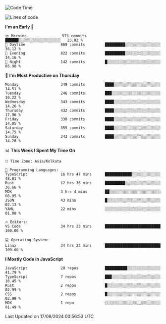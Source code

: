 <!--START_SECTION:waka-->
![Code Time](http://img.shields.io/badge/Code%20Time-1%2C148%20hrs%202%20mins-blue)

![Lines of code](https://img.shields.io/badge/From%20Hello%20World%20I%27ve%20Written-1.9%20million%20lines%20of%20code-blue)

**I'm an Early 🐤** 

```text
🌞 Morning                573 commits         ██████░░░░░░░░░░░░░░░░░░░   23.82 % 
🌆 Daytime                869 commits         █████████░░░░░░░░░░░░░░░░   36.12 % 
🌃 Evening                822 commits         █████████░░░░░░░░░░░░░░░░   34.16 % 
🌙 Night                  142 commits         █░░░░░░░░░░░░░░░░░░░░░░░░   05.90 % 
```
📅 **I'm Most Productive on Thursday** 

```text
Monday                   349 commits         ████░░░░░░░░░░░░░░░░░░░░░   14.51 % 
Tuesday                  246 commits         ███░░░░░░░░░░░░░░░░░░░░░░   10.22 % 
Wednesday                343 commits         ████░░░░░░░░░░░░░░░░░░░░░   14.26 % 
Thursday                 432 commits         ████░░░░░░░░░░░░░░░░░░░░░   17.96 % 
Friday                   338 commits         ████░░░░░░░░░░░░░░░░░░░░░   14.05 % 
Saturday                 355 commits         ████░░░░░░░░░░░░░░░░░░░░░   14.75 % 
Sunday                   343 commits         ████░░░░░░░░░░░░░░░░░░░░░   14.26 % 
```


📊 **This Week I Spent My Time On** 

```text
🕑︎ Time Zone: Asia/Kolkata

💬 Programming Languages: 
TypeScript               16 hrs 47 mins      ████████████░░░░░░░░░░░░░   48.81 % 
Rust                     12 hrs 36 mins      █████████░░░░░░░░░░░░░░░░   36.66 % 
MDX                      3 hrs 4 mins        ██░░░░░░░░░░░░░░░░░░░░░░░   08.95 % 
JSON                     43 mins             █░░░░░░░░░░░░░░░░░░░░░░░░   02.13 % 
YAML                     22 mins             ░░░░░░░░░░░░░░░░░░░░░░░░░   01.08 % 

🔥 Editors: 
VS Code                  34 hrs 23 mins      █████████████████████████   100.00 % 

💻 Operating System: 
Linux                    34 hrs 23 mins      █████████████████████████   100.00 % 
```

**I Mostly Code in JavaScript** 

```text
JavaScript               28 repos            ██████████░░░░░░░░░░░░░░░   41.79 % 
TypeScript               7 repos             ███░░░░░░░░░░░░░░░░░░░░░░   10.45 % 
Rust                     2 repos             █░░░░░░░░░░░░░░░░░░░░░░░░   02.99 % 
CSS                      2 repos             █░░░░░░░░░░░░░░░░░░░░░░░░   02.99 % 
MDX                      1 repo              ░░░░░░░░░░░░░░░░░░░░░░░░░   01.49 % 
```




 Last Updated on 17/08/2024 00:56:53 UTC
<!--END_SECTION:waka-->
<!--
**bhishekprajapati/bhishekprajapati** is a ✨ _special_ ✨ repository because its `README.md` (this file) appears on your GitHub profile.

Here are some ideas to get you started:

- 🔭 I’m currently working on ...
- 🌱 I’m currently learning ...
- 👯 I’m looking to collaborate on ...
- 🤔 I’m looking for help with ...
- 💬 Ask me about ...
- 📫 How to reach me: ...
- 😄 Pronouns: ...
- ⚡ Fun fact: ...
-->
